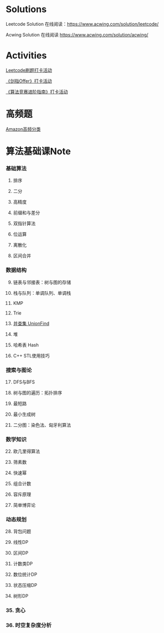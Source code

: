 # Solutions

Leetcode Solution 在线阅读：https://www.acwing.com/solution/leetcode/

Acwing Solution 在线阅读 https://www.acwing.com/solution/acwing/


# Activities

[ Leetcode刷题打卡活动](https://www.acwing.com/activity/)

[《剑指Offer》打卡活动]( https://www.acwing.com/activity/content/5/)

[《算法竞赛进阶指南》打卡活动]( https://www.acwing.com/activity/content/6/)


# 高频题

[Amazon高频分类](/Note/Amazon高频分类.md)

# 算法基础课Note

### 基础算法

1. 排序

2. 二分

3. 高精度

4. 前缀和与差分

5. 双指针算法

6. 位运算

7. 离散化

8. 区间合并

### 数据结构

9. 链表与邻接表：树与图的存储

10. 栈与队列：单调队列、单调栈

11. KMP

12. Trie

13. [并查集 UnionFind](/Note/13.并查集_UnionFind.md)

14. 堆

15. 哈希表 Hash

16. C++ STL使用技巧

### 搜索与图论

17. DFS与BFS

18. 树与图的遍历：拓扑排序

19. 最短路

20. 最小生成树

21. 二分图：染色法、匈牙利算法

### 数学知识

22. 欧几里得算法

23. 筛素数

24. 快速幂

25. 组合计数

26. 容斥原理

27. 简单博弈论

### 动态规划

28. 背包问题

29. 线性DP

30. 区间DP

31. 计数类DP

32. 数位统计DP

33. 状态压缩DP

34. 树形DP

### 35. 贪心

### 36. 时空复杂度分析






